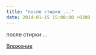 ```yaml
---
title: "после стирки ..."
date: 2014-01-15 15:08:00 +0300
---
```


после стирки ...

[Вложение](https://vk.com/photo43336486_319699857)
